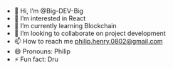 - 👋 Hi, I’m @Big-DEV-Big
- 👀 I’m interested in React
- 🌱 I’m currently learning Blockchain
- 💞️ I’m looking to collaborate on project development
- 📫 How to reach me philip.henry.0802@gmail.com
- 😄 Pronouns: Philip
- ⚡ Fun fact: Dru

<!---
Big-DEV-Big/Big-DEV-Big is a ✨ special ✨ repository because its `README.md` (this file) appears on your GitHub profile.
You can click the Preview link to take a look at your changes.
--->
